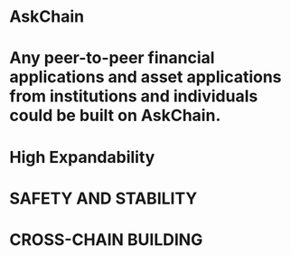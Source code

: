 # AskChain
# Any peer-to-peer financial applications and asset applications from institutions and individuals could be built on AskChain.
# High Expandability
# SAFETY AND STABILITY
# CROSS-CHAIN BUILDING
